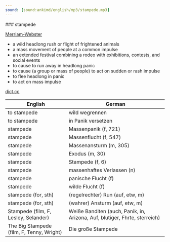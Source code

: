 ```yaml
---
sound: [sound:ankimd/english/mp3/stampede.mp3]
---
```


\### stampede

[Merriam-Webster](https://www.merriam-webster.com/dictionary/stampede)

- a wild headlong rush or flight of frightened animals
- a mass movement of people at a common impulse
- an extended festival combining a rodeo with exhibitions, contests, and social events
- to cause to run away in headlong panic
- to cause (a group or mass of people) to act on sudden or rash impulse
- to flee headlong in panic
- to act on mass impulse

[dict.cc](https://www.dict.cc/stampede)

| English        | German       |
| -------------- | ------------ |
| to stampede | wild wegrennen |
| to stampede | in Panik versetzen |
| stampede | Massenpanik (f, 721) |
| stampede | Massenflucht (f, 547) |
| stampede | Massenansturm (m, 305) |
| stampede | Exodus (m, 30) |
| stampede | Stampede (f, 6) |
| stampede | massenhaftes Verlassen (n) |
| stampede | panische Flucht (f) |
| stampede | wilde Flucht (f) |
| stampede (for, sth) | (regelrechter) Run (auf, etw, m) |
| stampede (for, sth) | (wahrer) Ansturm (auf, etw, m) |
| Stampede (film, F, Lesley, Selander) | Weiße Banditen (auch, Panik, in, Arizona, Auf, blutiger, Fhrte, sterreich) |
| The Big Stampede (film, F, Tenny, Wright) | Die große Stampede |
